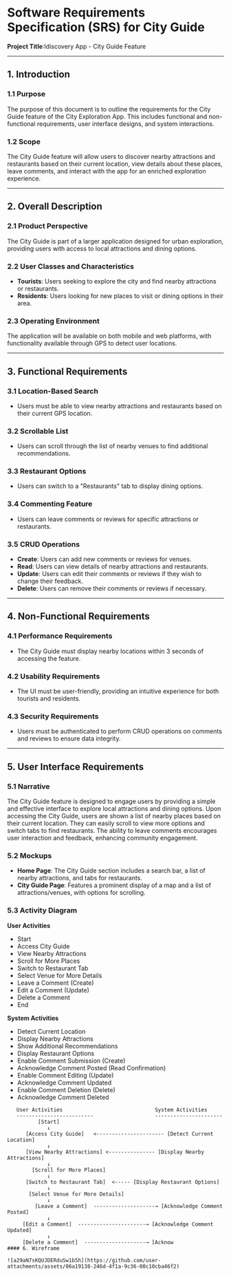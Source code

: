 

# Software Requirements Specification (SRS) for City Guide

**Project Title**:Idiscovery App - City Guide Feature  

---

## 1. Introduction

### 1.1 Purpose  
The purpose of this document is to outline the requirements for the City Guide feature of the City Exploration App. This includes functional and non-functional requirements, user interface designs, and system interactions.

### 1.2 Scope  
The City Guide feature will allow users to discover nearby attractions and restaurants based on their current location, view details about these places, leave comments, and interact with the app for an enriched exploration experience.

---

## 2. Overall Description

### 2.1 Product Perspective  
The City Guide is part of a larger application designed for urban exploration, providing users with access to local attractions and dining options.

### 2.2 User Classes and Characteristics  
- **Tourists**: Users seeking to explore the city and find nearby attractions or restaurants.
- **Residents**: Users looking for new places to visit or dining options in their area.

### 2.3 Operating Environment  
The application will be available on both mobile and web platforms, with functionality available through GPS to detect user locations.

---

## 3. Functional Requirements

### 3.1 Location-Based Search
- Users must be able to view nearby attractions and restaurants based on their current GPS location.

### 3.2 Scrollable List
- Users can scroll through the list of nearby venues to find additional recommendations.

### 3.3 Restaurant Options
- Users can switch to a "Restaurants" tab to display dining options.

### 3.4 Commenting Feature
- Users can leave comments or reviews for specific attractions or restaurants.

### 3.5 CRUD Operations
- **Create**: Users can add new comments or reviews for venues.
- **Read**: Users can view details of nearby attractions and restaurants.
- **Update**: Users can edit their comments or reviews if they wish to change their feedback.
- **Delete**: Users can remove their comments or reviews if necessary.

---

## 4. Non-Functional Requirements

### 4.1 Performance Requirements  
- The City Guide must display nearby locations within 3 seconds of accessing the feature.

### 4.2 Usability Requirements  
- The UI must be user-friendly, providing an intuitive experience for both tourists and residents.

### 4.3 Security Requirements  
- Users must be authenticated to perform CRUD operations on comments and reviews to ensure data integrity.

---

## 5. User Interface Requirements

### 5.1 Narrative  
The City Guide feature is designed to engage users by providing a simple and effective interface to explore local attractions and dining options. Upon accessing the City Guide, users are shown a list of nearby places based on their current location. They can easily scroll to view more options and switch tabs to find restaurants. The ability to leave comments encourages user interaction and feedback, enhancing community engagement.

### 5.2 Mockups  
- **Home Page**: The City Guide section includes a search bar, a list of nearby attractions, and tabs for restaurants.
- **City Guide Page**: Features a prominent display of a map and a list of attractions/venues, with options for scrolling.

### 5.3 Activity Diagram  
**User Activities**
- Start 
- Access City Guide 
- View Nearby Attractions 
- Scroll for More Places 
- Switch to Restaurant Tab 
- Select Venue for More Details 
- Leave a Comment (Create)
- Edit a Comment (Update)
- Delete a Comment 
- End

**System Activities**
- Detect Current Location 
- Display Nearby Attractions 
- Show Additional Recommendations 
- Display Restaurant Options 
- Enable Comment Submission (Create)
- Acknowledge Comment Posted (Read Confirmation)
- Enable Comment Editing (Update)
- Acknowledge Comment Updated 
- Enable Comment Deletion (Delete)
- Acknowledge Comment Deleted 

```plaintext
   User Activities                              System Activities
   -------------------------                    ----------------------
          [Start]                                 
             ↓                                               
      [Access City Guide]   <---------------------- [Detect Current Location]
             ↓                                                    
      [View Nearby Attractions] <--------------- [Display Nearby Attractions]
             ↓
        [Scroll for More Places] 
             ↓                                               
      [Switch to Restaurant Tab]  <----- [Display Restaurant Options]
             ↓
       [Select Venue for More Details] 
             ↓
         [Leave a Comment]  --------------------→ [Acknowledge Comment Posted]
             ↓
     [Edit a Comment]  ----------------------→ [Acknowledge Comment Updated]
             ↓
     [Delete a Comment]  --------------------→ [Acknow
#### 6. Wireframe

![a29aN7sKQUJDERduSw1b5h](https://github.com/user-attachments/assets/06a19138-246d-4f1a-9c36-00c10cba46f2)

